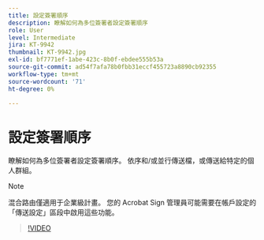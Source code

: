 ```yaml
---
title: 設定簽署順序
description: 瞭解如何為多位簽署者設定簽署順序
role: User
level: Intermediate
jira: KT-9942
thumbnail: KT-9942.jpg
exl-id: bf7771ef-1abe-423c-8b0f-ebdee555b53a
source-git-commit: ad54f7afa78b0fbb31eccf455723a8890cb92355
workflow-type: tm+mt
source-wordcount: '71'
ht-degree: 0%

---
```


# 設定簽署順序

瞭解如何為多位簽署者設定簽署順序。 依序和/或並行傳送檔，或傳送給特定的個人群組。

>[!NOTE]
>
>混合路由僅適用于企業級計畫。 您的 Acrobat Sign 管理員可能需要在帳戶設定的「傳送設定」區段中啟用這些功能。

>[!VIDEO](https://video.tv.adobe.com/v/342249?quality=12&learn=on&hidetitle=true)

